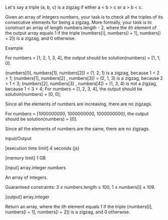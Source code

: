 Let's say a triple (a, b, c) is a zigzag if either a < b > c or a > b < c.

Given an array of integers numbers, your task is to check all the triples of its consecutive elements for being a zigzag. More formally, your task is to construct an array of length numbers.length - 2, where the ith element of the output array equals 1 if the triple (numbers[i], numbers[i + 1], numbers[i + 2]) is a zigzag, and 0 otherwise.

Example

For numbers = [1, 2, 1, 3, 4], the output should be solution(numbers) = [1, 1, 0].

(numbers[0], numbers[1], numbers[2]) = (1, 2, 1) is a zigzag, because 1 < 2 > 1;
(numbers[1], numbers[2] , numbers[3]) = (2, 1, 3) is a zigzag, because 2 > 1 < 3;
(numbers[2], numbers[3] , numbers[4]) = (1, 3, 4) is not a zigzag, because 1 < 3 < 4;
For numbers = [1, 2, 3, 4], the output should be solution(numbers) = [0, 0];

Since all the elements of numbers are increasing, there are no zigzags.

For numbers = [1000000000, 1000000000, 1000000000], the output should be solution(numbers) = [0].

Since all the elements of numbers are the same, there are no zigzags.

Input/Output

[execution time limit] 4 seconds (js)

[memory limit] 1 GB

[input] array.integer numbers

An array of integers.

Guaranteed constraints:
3 ≤ numbers.length ≤ 100,
1 ≤ numbers[i] ≤ 109.

[output] array.integer

Return an array, where the ith element equals 1 if the triple (numbers[i], numbers[i + 1], numbers[i + 2]) is a zigzag, and 0 otherwise.
